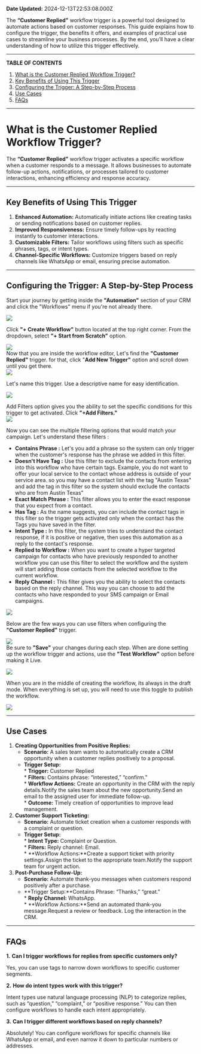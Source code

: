 **Date Updated:** 2024-12-13T22:53:08.000Z

The **“Customer Replied”** workflow trigger is a powerful tool designed to automate actions based on customer responses. This guide explains how to configure the trigger, the benefits it offers, and examples of practical use cases to streamline your business processes. By the end, you’ll have a clear understanding of how to utilize this trigger effectively.

---

**TABLE OF CONTENTS**

1. [What is the Customer Replied Workflow Trigger?](#What-is-the-Customer-Replied-Workflow-Trigger?)[](#Key-Benefits-of-Using-This-Trigger)
2. [Key Benefits of Using This Trigger](#Key-Benefits-of-Using-This-Trigger)[](#Configuring-the-Trigger%3A-A-Step-by-Step-Process)
3. [Configuring the Trigger: A Step-by-Step Process](#Configuring-the-Trigger%3A-A-Step-by-Step-Process)[](#Use-Cases)
4. [Use Cases](#Use-Cases)[](#FAQs)
5. [FAQs](#FAQs)

---

# **What is the Customer Replied Workflow Trigger?**

  
The **“Customer Replied”** workflow trigger activates a specific workflow when a customer responds to a message. It allows businesses to automate follow-up actions, notifications, or processes tailored to customer interactions, enhancing efficiency and response accuracy.

---

## **Key Benefits of Using This Trigger**

  
1. **Enhanced Automation:** Automatically initiate actions like creating tasks or sending notifications based on customer replies.
2. **Improved Responsiveness:** Ensure timely follow-ups by reacting instantly to customer interactions.
3. **Customizable Filters:** Tailor workflows using filters such as specific phrases, tags, or intent types.
4. **Channel-Specific Workflows:** Customize triggers based on reply channels like WhatsApp or email, ensuring precise automation.

---

## **Configuring the Trigger: A Step-by-Step Process**

  
Start your journey by getting inside the **"Automation"** section of your CRM and click the "Workflows" menu if you're not already there.

![](https://s3.amazonaws.com/cdn.freshdesk.com/data/helpdesk/attachments/production/155038297078/original/UVlh3ZReNi33lMcQlmxgqA4q90llLKyleA.png?1734093976)

  
Click **"+ Create Workflow"** button located at the top right corner. From the dropdown, select **"+ Start from Scratch"** option.

![](https://s3.amazonaws.com/cdn.freshdesk.com/data/helpdesk/attachments/production/155038298163/original/xwZ-VzJ4hJvneWoUi7n4-Ktr8lsvV7uobQ.png?1734094712)  
Now that you are inside the workflow editor, Let's find the **"Customer Replied"** trigger. for that, click "**Add New Trigger"** option and scroll down until you get there.  
![](https://s3.amazonaws.com/cdn.freshdesk.com/data/helpdesk/attachments/production/155038300116/original/T4wg9BhdNE5rhrmPT1DtTnIvFd7geG8Aww.png?1734096024)

  
Let's name this trigger. Use a descriptive name for easy identification.

![](https://s3.amazonaws.com/cdn.freshdesk.com/data/helpdesk/attachments/production/155038300166/original/ZdLhFnqsvGwkdxni8UyhViXOivBm12oNHw.png?1734096061)

  
Add Filters option gives you the ability to set the specific conditions for this trigger to get activated. Click **"+Add Filters."**  
![](https://s3.amazonaws.com/cdn.freshdesk.com/data/helpdesk/attachments/production/155038300221/original/1ifvsRYuU6qR3Tsf1uKPjV3GOtWvGAWang.png?1734096089)

  
Now you can see the multiple filtering options that would match your campaign. Let's understand these filters :

* **Contains Phrase :** Let's you add a phrase so the system can only trigger when the customer's response has the phrase we added in this filter.
* **Doesn't Have Tag :** Use this filter to exclude the contacts from entering into this workflow who have certain tags. Example, you do not want to offer your local service to the contact whose address is outside of your service area. so you may have a contact list with the tag "Austin Texas" and add the tag in this filter so the system should exclude the contacts who are from Austin Texas"
* **Exact Match Phrase :** This filter allows you to enter the exact response that you expect from a contact.
* **Has Tag :** As the name suggests, you can include the contact tags in this filter so the trigger gets activated only when the contact has the Tags you have saved in the filter.
* **Intent Type :** In this filter, the system tries to understand the contact response, if it is positive or negative, then uses this automation as a reply to the contact's response.
* **Replied to Workflow :** When you want to create a hyper targeted campaign for contacts who have previously responded to another workflow you can use this filter to select the workflow and the system will start adding those contacts from the selected workflow to the current workflow.
* **Reply Channel :** This filter gives you the ability to select the contacts based on the reply channel. This way you can choose to add the contacts who have responded to your SMS campaign or Email campaigns.

![](https://s3.amazonaws.com/cdn.freshdesk.com/data/helpdesk/attachments/production/155038300528/original/PfN9hDUCU9amwMtSkL6aDnwzJ8i_rJdAuw.png?1734096273)

  
Below are the few ways you can use filters when configuring the **"Customer Replied"** trigger.

![](https://s3.amazonaws.com/cdn.freshdesk.com/data/helpdesk/attachments/production/155038300254/original/Qnx2nseiBz71bY3ZKHDKjhH6ztGZaAOK1w.png?1734096121)  
Be sure to **"Save"** your changes during each step. When are done setting up the workflow trigger and actions, use the **"Test Workflow"** option before making it Live.

![](https://s3.amazonaws.com/cdn.freshdesk.com/data/helpdesk/attachments/production/155038301125/original/wtA08LwnFC62jiitJ8t4QyM2HttEpDRRwA.png?1734096687)

  
When you are in the middle of creating the workflow, its always in the draft mode. When everything is set up, you will need to use this toggle to publish the workflow.

![](https://s3.amazonaws.com/cdn.freshdesk.com/data/helpdesk/attachments/production/155038297085/original/vaAVrZ1fF9VJiWsOpH5ZgNyF17F_CbZW1A.png?1734093998)

---

## **Use Cases**

1. **Creating Opportunities from Positive Replies:**  
   * **Scenario:** A sales team wants to automatically create a CRM opportunity when a customer replies positively to a proposal.  
   * **Trigger Setup:**  
         * **Trigger:** Customer Replied  
         * **Filters:** Contains phrase: “interested,” “confirm.”  
         * **Workflow Actions:** Create an opportunity in the CRM with the reply details.Notify the sales team about the new opportunity.Send an email to the assigned user for immediate follow-up.  
         * **Outcome:** Timely creation of opportunities to improve lead management.
2. **Customer Support Ticketing:**  
   * **Scenario:** Automate ticket creation when a customer responds with a complaint or question.  
   * **Trigger Setup:**  
         * **Intent Type:** Complaint or Question.  
         * **Filters:** Reply channel: Email.  
         * **Workflow Actions:**Create a support ticket with priority settings.Assign the ticket to the appropriate team.Notify the support team for urgent action.
3. **Post-Purchase Follow-Up:**  
   * **Scenario:** Automate thank-you messages when customers respond positively after a purchase.  
   * **Trigger Setup:**Contains Phrase: “Thanks,” “great.”  
         * **Reply Channel:** WhatsApp.  
         * **Workflow Actions:**Send an automated thank-you message.Request a review or feedback. Log the interaction in the CRM.

---

## **FAQs**

  
 **1\.** **Can I trigger workflows for replies from specific customers only?**

Yes, you can use tags to narrow down workflows to specific customer segments.

  
 **2\.** **How do intent types work with this trigger?**

Intent types use natural language processing (NLP) to categorize replies, such as “question,” “complaint,” or “positive response.” You can then configure workflows to handle each intent appropriately.

  
**3\.** **Can I trigger different workflows based on reply channels?**

Absolutely! You can configure workflows for specific channels like WhatsApp or email, and even narrow it down to particular numbers or addresses.

  
